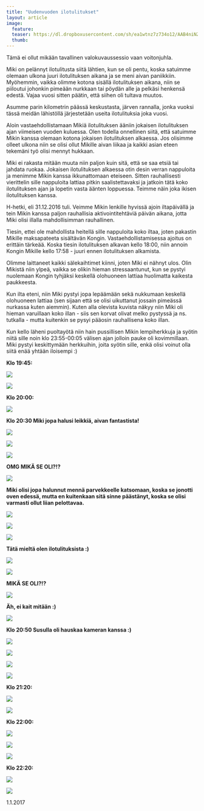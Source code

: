 ```yaml
---
title: "Uudenvuoden ilotulitukset"
layout: article
image:
  feature:
  teaser: https://dl.dropboxusercontent.com/sh/ea1wtnz7z734o12/AAB4niNZHsjYcQqljXM1IHhda/mikin-kuvat/3/DS45771-245px.jpg
  thumb:
---
```


Tämä ei ollut mikään tavallinen valokuvaussessio vaan voitonjuhla.

Miki on pelännyt ilotulitusta siitä lähtien, kun se oli pentu, koska satuimme olemaan ulkona juuri ilotulituksen aikana ja se meni aivan paniikkiin. Myöhemmin, vaikka olimme kotona sisällä ilotulituksen aikana, niin se piiloutui johonkin pimeään nurkkaan tai pöydän alle ja pelkäsi henkensä edestä. Vajaa vuosi sitten päätin, että siihen oli tultava muutos.

Asumme parin kilometrin päässä keskustasta, järven rannalla, jonka vuoksi tässä meidän lähistöllä järjestetään useita ilotulituksia joka vuosi.

Aloin vastaehdollistamaan Mikiä ilotulituksen ääniin jokaisen ilotulituksen ajan viimeisen vuoden kuluessa. Olen todella onnellinen siitä, että satuimme Mikin kanssa olemaan kotona jokaisen ilotulituksen alkaessa. Jos olisimme olleet ulkona niin se olisi ollut Mikille aivan liikaa ja kaikki asian eteen tekemäni työ olisi mennyt hukkaan.

Miki ei rakasta mitään muuta niin paljon kuin sitä, että se saa etsiä tai jahdata ruokaa. Jokaisen ilotulituksen alkaessa otin desin verran nappuloita ja menimme Mikin kanssa ikkunattomaan eteiseen. Sitten rauhallisesti vierittelin sille nappuloita lattiaa pitkin saalistettavaksi ja jatkoin tätä koko ilotulituksen ajan ja lopetin vasta äänten loppuessa. Teimme näin joka ikisen ilotulituksen kanssa.

H-hetki, eli 31.12.2016 tuli. Veimme Mikin lenkille hyvissä ajoin iltapäivällä ja tein Mikin kanssa paljon rauhallisia aktivointitehtäviä päivän aikana, jotta Miki olisi illalla mahdollisimman rauhallinen.

Tiesin, ettei ole mahdollista heitellä sille nappuloita koko iltaa, joten pakastin Mikille maksapateeta sisältävän Kongin. Vastaehdollistamisessa ajoitus on erittäin tärkeää. Koska tiesin ilotulituksen alkavan kello 18:00, niin annoin Kongin Mikille kello 17:58 - juuri ennen ilotulituksen alkamista.

Olimme laittaneet kaikki sälekaihtimet kiinni, joten Miki ei nähnyt ulos. Olin Mikistä niin ylpeä, vaikka se olikin hieman stressaantunut, kun se pystyi nuolemaan Kongin tyhjäksi keskellä olohuoneen lattiaa huolimatta kaikesta paukkeesta.

Kun ilta eteni, niin Miki pystyi jopa lepäämään sekä nukkumaan keskellä olohuoneen lattiaa (sen sijaan että se olisi uikuttanut jossain pimeässä nurkassa kuten aiemmin). Kuten alla olevista kuvista näkyy niin Miki oli hieman varuillaan koko illan - siis sen korvat olivat melko pystyssä ja ns. tutkalla - mutta kuitenkin se pysyi pääosin rauhallisena koko illan.  

Kun kello läheni puoltayötä niin hain pussillisen Mikin lempiherkkuja ja syötin niitä sille noin klo 23:55-00:05 välisen ajan jolloin pauke oli kovimmillaan. Miki pystyi keskittymään herkkuihin, joita syötin sille, enkä olisi voinut olla siitä enää yhtään iloisempi :)

**Klo 19:45:**

[![](https://dl.dropboxusercontent.com/sh/ea1wtnz7z734o12/AACicTO_83ko5s23H0fqRiqDa/mikin-kuvat/3/DS45547-800px.jpg)](https://dl.dropboxusercontent.com/sh/ea1wtnz7z734o12/AACyjQpWCpu8SDQ1vzJSar7Da/mikin-kuvat/3/DS45547.jpg)

[![](https://dl.dropboxusercontent.com/sh/ea1wtnz7z734o12/AACOFTmyonnH28XjHW5QM_vRa/mikin-kuvat/3/DS45596-800px.jpg)](https://dl.dropboxusercontent.com/sh/ea1wtnz7z734o12/AABpV7htHHtmKrrJJV3KtzJ6a/mikin-kuvat/3/DS45596.jpg)

**Klo 20:00:**

[![](https://dl.dropboxusercontent.com/sh/ea1wtnz7z734o12/AAAA4HUWsN5hy-F0aBCW47-3a/mikin-kuvat/3/DS45592-800px.jpg)](https://dl.dropboxusercontent.com/sh/ea1wtnz7z734o12/AAA-BuO1xfqEO9EGWbgAt_rna/mikin-kuvat/3/DS45592.jpg)

**Klo 20:30 Miki jopa halusi leikkiä, aivan fantastista!**

[![](https://dl.dropboxusercontent.com/sh/ea1wtnz7z734o12/AABE44OVaQSe5ORffY0bCRHEa/mikin-kuvat/3/DS45666-800px.jpg)](https://dl.dropboxusercontent.com/sh/ea1wtnz7z734o12/AABoXjZfmEGzOwN0YeJQpxqWa/mikin-kuvat/3/DS45666.jpg)

[![](https://dl.dropboxusercontent.com/sh/ea1wtnz7z734o12/AADscKLlZgsESYlNWkyFDYsoa/mikin-kuvat/3/DS45674-800px.jpg)](https://dl.dropboxusercontent.com/sh/ea1wtnz7z734o12/AAC_0csYRCuWrdPb5ReOYjp0a/mikin-kuvat/3/DS45674.jpg)

[![](https://dl.dropboxusercontent.com/sh/ea1wtnz7z734o12/AACVyAh-rZ_7NOEzGXfyNWOua/mikin-kuvat/3/DS45694-800px.jpg)](https://dl.dropboxusercontent.com/sh/ea1wtnz7z734o12/AADrjNSXxAqrTmTzCTGEm3Yna/mikin-kuvat/3/DS45694.jpg)

**OMG MIKÄ SE OLI?!?**

[![](https://dl.dropboxusercontent.com/sh/ea1wtnz7z734o12/AACRK9lpiaf0RMOpFkaHYEHva/mikin-kuvat/3/DS45714-800px.jpg)](https://dl.dropboxusercontent.com/sh/ea1wtnz7z734o12/AAAOEkak0YvTocKMY8fXuf_za/mikin-kuvat/3/DS45714.jpg)

**Miki olisi jopa halunnut mennä parvekkeelle katsomaan, koska se jonotti oven edessä, mutta en kuitenkaan sitä sinne päästänyt, koska se olisi varmasti ollut liian pelottavaa.**

[![](https://dl.dropboxusercontent.com/sh/ea1wtnz7z734o12/AABlav9yHAIhJ2d5qFW0ECS1a/mikin-kuvat/3/DS45726-800px.jpg)](https://dl.dropboxusercontent.com/sh/ea1wtnz7z734o12/AAD3gPqbc5LIMMMja0E8Ed1qa/mikin-kuvat/3/DS45726.jpg)

[![](https://dl.dropboxusercontent.com/sh/ea1wtnz7z734o12/AADpSIG-ImX4rJ_KlTqbD4sja/mikin-kuvat/3/DS45729-800px.jpg)](https://dl.dropboxusercontent.com/sh/ea1wtnz7z734o12/AAD6yDzmkK43vxVxdsTcdoDNa/mikin-kuvat/3/DS45729.jpg)

[![](https://dl.dropboxusercontent.com/sh/ea1wtnz7z734o12/AACRWFCYcStBn2ZJj-2OCbdfa/mikin-kuvat/3/DS45743-800px.jpg)](https://dl.dropboxusercontent.com/sh/ea1wtnz7z734o12/AABmh1HbAfyCaqmexjF_jqQwa/mikin-kuvat/3/DS45743.jpg)

**Tätä mieltä olen ilotulituksista :)**

[![](https://dl.dropboxusercontent.com/sh/ea1wtnz7z734o12/AADVSwoFHyV8FBoK0b8va7_za/mikin-kuvat/3/DS45736-800px.jpg)](https://dl.dropboxusercontent.com/sh/ea1wtnz7z734o12/AACM3sJvm_-aBv8bXLEEhAIxa/mikin-kuvat/3/DS45736.jpg)

[![](https://dl.dropboxusercontent.com/sh/ea1wtnz7z734o12/AAASWbE4d8bHgJHVS0R603U0a/mikin-kuvat/3/DS45772-800px.jpg)](https://dl.dropboxusercontent.com/sh/ea1wtnz7z734o12/AACMCftDPKG__IK7O4Kv3Jxca/mikin-kuvat/3/DS45772.jpg)

**MIKÄ SE OLI?!?**

[![](https://dl.dropboxusercontent.com/sh/ea1wtnz7z734o12/AADEtE8CjqcyQYuNwxZgovGQa/mikin-kuvat/3/DS45755-800px.jpg)](https://dl.dropboxusercontent.com/sh/ea1wtnz7z734o12/AABuAvoNtRiLHLDPOJya3NTwa/mikin-kuvat/3/DS45755.jpg)

**Äh, ei kait mitään :)**

[![](https://dl.dropboxusercontent.com/sh/ea1wtnz7z734o12/AADOXJzKoMcrXsulp26M2LBTa/mikin-kuvat/3/DS45771-800px.jpg)](https://dl.dropboxusercontent.com/sh/ea1wtnz7z734o12/AABz0qLJj9y2pxEFnsNw_eQha/mikin-kuvat/3/DS45771.jpg)

**Klo 20:50 Susulla oli hauskaa kameran kanssa :)**

[![](https://dl.dropboxusercontent.com/sh/ea1wtnz7z734o12/AAB68JwYXvcThGKxC9aciD-Ba/mikin-kuvat/3/DS45809-800px.jpg)](https://dl.dropboxusercontent.com/sh/ea1wtnz7z734o12/AABzpCry9sE6QAak9AkwdFOLa/mikin-kuvat/3/DS45809.jpg)

[![](https://dl.dropboxusercontent.com/sh/ea1wtnz7z734o12/AACriwzyRe23TYlR18_VX4mBa/mikin-kuvat/3/DS45812-800px.jpg)](https://dl.dropboxusercontent.com/sh/ea1wtnz7z734o12/AADFh2j8LrpYYcynlgbvHJu_a/mikin-kuvat/3/DS45812.jpg)

[![](https://dl.dropboxusercontent.com/sh/ea1wtnz7z734o12/AAAm2cMlop5BUKi4BNBC4osSa/mikin-kuvat/3/DS45815-800px.jpg)](https://dl.dropboxusercontent.com/sh/ea1wtnz7z734o12/AAB-t0bxrSxx8ecLP0w3-bIJa/mikin-kuvat/3/DS45815.jpg)

[![](https://dl.dropboxusercontent.com/sh/ea1wtnz7z734o12/AACiEPLNv4-R7DMV-5Kjyt_ba/mikin-kuvat/3/DS45817-800px.jpg)](https://dl.dropboxusercontent.com/sh/ea1wtnz7z734o12/AACNI6XnvbNEnWpucsgBeOeDa/mikin-kuvat/3/DS45817.jpg)

**Klo 21:20:**

[![](https://dl.dropboxusercontent.com/sh/ea1wtnz7z734o12/AACHm5cbPCkLlfWtRNeCZq51a/mikin-kuvat/3/DS45833-800px.jpg)](https://dl.dropboxusercontent.com/sh/ea1wtnz7z734o12/AADNNtcsCJU2UJnq0Ah_1mH2a/mikin-kuvat/3/DS45833.jpg)

[![](https://dl.dropboxusercontent.com/sh/ea1wtnz7z734o12/AAD7pWTO3n7u0rdmtxlLL9mXa/mikin-kuvat/3/DS45868-800px.jpg)](https://dl.dropboxusercontent.com/sh/ea1wtnz7z734o12/AABa8cZaaEhpH8dm1rgVYOQaa/mikin-kuvat/3/DS45868.jpg)

**Klo 22:00:**

[![](https://dl.dropboxusercontent.com/sh/ea1wtnz7z734o12/AABwjTiqoNv3ok6FygxdNWiOa/mikin-kuvat/3/DS45879-800px.jpg)](https://dl.dropboxusercontent.com/sh/ea1wtnz7z734o12/AADU-27ixUynsrd0Or0POqGia/mikin-kuvat/3/DS45879.jpg)

[![](https://dl.dropboxusercontent.com/sh/ea1wtnz7z734o12/AACtdqZun1B8fH0v7URYQ_dwa/mikin-kuvat/3/DS45889-800px.jpg)](https://dl.dropboxusercontent.com/sh/ea1wtnz7z734o12/AACJshFU2QoPYaWNFiaEY5cHa/mikin-kuvat/3/DS45889.jpg)

[![](https://dl.dropboxusercontent.com/sh/ea1wtnz7z734o12/AABN74hrpTqDZ60cC05sp30Aa/mikin-kuvat/3/DS45891-800px.jpg)](https://dl.dropboxusercontent.com/sh/ea1wtnz7z734o12/AAA-tz3FOaHN0EEBAo2pYZtpa/mikin-kuvat/3/DS45891.jpg)

**Klo 22:20:**

[![](https://dl.dropboxusercontent.com/sh/ea1wtnz7z734o12/AAB1K5wRAzNskzVjkOkCzcrGa/mikin-kuvat/3/DS45910-800px.jpg)](https://dl.dropboxusercontent.com/sh/ea1wtnz7z734o12/AADSTsCqQojJgMYEkojxVHjCa/mikin-kuvat/3/DS45910.jpg)

[![](https://dl.dropboxusercontent.com/sh/ea1wtnz7z734o12/AAC6bmocUGiCLg_czGcDzzw7a/mikin-kuvat/3/DS45933-800px.jpg)](https://dl.dropboxusercontent.com/sh/ea1wtnz7z734o12/AAA7Io8gRTegRZ7UnoZKPvnJa/mikin-kuvat/3/DS45933.jpg)

1.1.2017
